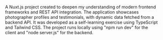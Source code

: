 A Nuxt.js project created to deepen my understanding of modern frontend frameworks and REST API integration. The application showcases photographer profiles and testimonials, with dynamic data fetched from a backend API. It was developed as a self-learning exercise using TypeScript and Tailwind CSS. The project runs locally using "npm run dev" for the client and "node server.js" for the backend.
